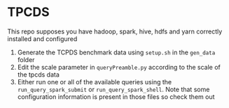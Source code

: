 # TPCDS
This repo supposes you have hadoop, spark, hive, hdfs and yarn correctly installed
and configured

1. Generate the TCPDS benchmark data using ```setup.sh``` in the ```gen_data``` folder
2. Edit the scale parameter in ```queryPreamble.py``` according to the scale of the tpcds
data
3. Either run one or all of the available queries using the ```run_query_spark_submit```
or ```run_query_spark_shell```. Note that some configuration information is present in those files
so check them out
